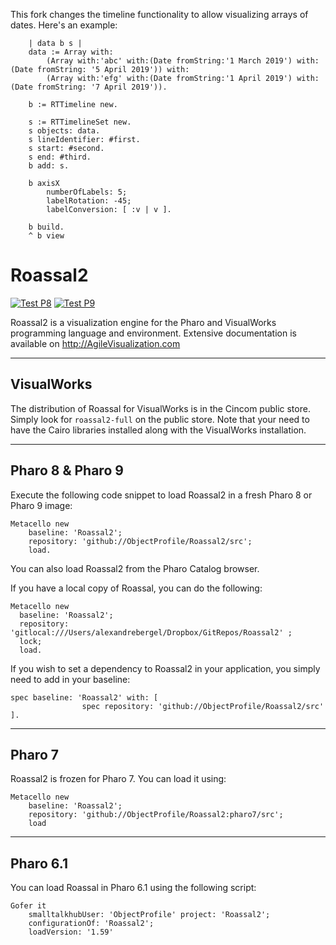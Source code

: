 
This fork changes the timeline functionality to allow visualizing arrays of dates. Here's an example:

```Smalltalk
	| data b s |
	data := Array with: 
        (Array with:'abc' with:(Date fromString:'1 March 2019') with:(Date fromString: '5 April 2019')) with:
        (Array with:'efg' with:(Date fromString:'1 April 2019') with:(Date fromString: '7 April 2019')).

	b := RTTimeline new.
	
	s := RTTimelineSet new.
	s objects: data.
	s lineIdentifier: #first.
	s start: #second.
	s end: #third.
	b add: s.
	
	b axisX 
		numberOfLabels: 5;
		labelRotation: -45;
		labelConversion: [ :v | v ]. 
	
	b build.
	^ b view
```

# Roassal2
[![Test P8](https://github.com/ObjectProfile/Roassal2/actions/workflows/runOnPharo8.yml/badge.svg)](https://github.com/ObjectProfile/Roassal2/actions/workflows/runOnPharo8.yml)
[![Test P9](https://github.com/ObjectProfile/Roassal2/actions/workflows/runTestPharo9.yml/badge.svg)](https://github.com/ObjectProfile/Roassal2/actions/workflows/runTestPharo9.yml)

Roassal2 is a visualization engine for the Pharo and VisualWorks programming language and environment.
Extensive documentation is available on http://AgileVisualization.com

---
## VisualWorks

The distribution of Roassal for VisualWorks is in the Cincom public store. Simply look for `roassal2-full` on the public store. Note that your need to have the Cairo libraries installed along with the VisualWorks installation.

---
## Pharo 8 & Pharo 9

Execute the following code snippet to load Roassal2 in a fresh Pharo 8 or Pharo 9 image:

```Smalltalk
Metacello new
    baseline: 'Roassal2';
    repository: 'github://ObjectProfile/Roassal2/src';
    load.
```

You can also load Roassal2 from the Pharo Catalog browser.

If you have a local copy of Roassal, you can do the following:

```Smalltalk
Metacello new
  baseline: 'Roassal2';
  repository: 'gitlocal:///Users/alexandrebergel/Dropbox/GitRepos/Roassal2' ;
  lock;
  load.
```

If you wish to set a dependency to Roassal2 in your application, you simply need to add in your baseline:

```Smalltalk
spec baseline: 'Roassal2' with: [ 
				spec repository: 'github://ObjectProfile/Roassal2/src' ].
```

---
## Pharo 7

Roassal2 is frozen for Pharo 7. You can load it using:

```Smalltalk
Metacello new 
    baseline: 'Roassal2'; 
    repository: 'github://ObjectProfile/Roassal2:pharo7/src'; 
    load
```  

---
## Pharo 6.1

You can load Roassal in Pharo 6.1 using the following script:

```Smalltalk
Gofer it
    smalltalkhubUser: 'ObjectProfile' project: 'Roassal2';
    configurationOf: 'Roassal2';
    loadVersion: '1.59'
```
